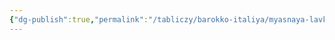 ```yaml
---
{"dg-publish":true,"permalink":"/tabliczy/barokko-italiya/myasnaya-lavka/","dgPassFrontmatter":true}
---
```



